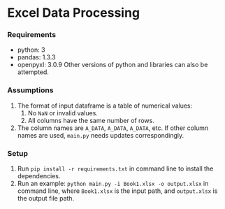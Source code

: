 # Excel Data Processing
### Requirements
* python: 3
* pandas: 1.3.3
* openpyxl: 3.0.9
Other versions of python and libraries can also be attempted.
  
### Assumptions
1. The format of input dataframe is a table of numerical values:
   1. No `NaN` or invalid values.
   2. All columns have the same number of rows.
2. The column names are `A_DATA`, `A_DATA`, `A_DATA`, etc. If other column names are used, `main.py` needs updates
   correspondingly.

### Setup
1. Run `pip install -r requirements.txt` in command line to install the dependencies.
2. Run an example: `python main.py -i Book1.xlsx -o output.xlsx` in command line, where `Book1.xlsx` is the input path, and 
   `output.xlsx` is the output file path.

